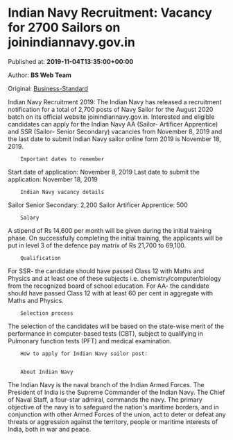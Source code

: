 
# Indian Navy Recruitment: Vacancy for 2700 Sailors on joinindiannavy.gov.in

Published at: **2019-11-04T13:35:00+00:00**

Author: **BS Web Team**

Original: [Business-Standard](https://www.business-standard.com/article/jobs/indian-navy-recruitment-vacancy-for-2700-sailors-on-joinindiannavy-gov-in-119110401197_1.html)

Indian Navy Recruitment 2019: The Indian Navy has released a recruitment notification for a total of 2,700 posts of Navy Sailor for the August 2020 batch on its official website joinindiannavy.gov.in.
Interested and eligible candidates can apply for the Indian Navy AA (Sailor- Artificer Apprentice) and SSR (Sailor- Senior Secondary) vacancies from November 8, 2019 and the last date to submit Indian Navy sailor online form 2019 is November 18, 2019.

        Important dates to remember
      
Start date of application: November 8, 2019
Last date to submit the application: November 18, 2019

        Indian Navy vacancy details
      
Sailor Senior Secondary: 2,200
Sailor Artificer Apprentice: 500

        Salary
      
A stipend of Rs 14,600 per month will be given during the initial training phase. On successfully completing the initial training, the applicants will be put in level 3 of the defence pay matrix of Rs 21,700 to 69,100.

        Qualification
      
For SSR- the candidate should have passed Class 12 with Maths and Physics and at least one of these subjects i.e. chemistry/computer/biology from the recognized board of school education.
For AA- the candidate should have passed Class 12 with at least 60 per cent in aggregate with Maths and Physics.

        Selection process
      
The selection of the candidates will be based on the state-wise merit of the performance in computer-based tests (CBT), subject to qualifying in Pulmonary function tests (PFT) and medical examination.

        How to apply for Indian Navy sailor post:
      

        About Indian Navy
      
The Indian Navy is the naval branch of the Indian Armed Forces. The President of India is the Supreme Commander of the Indian Navy. The Chief of Naval Staff, a four-star admiral, commands the navy. The primary objective of the navy is to safeguard the nation's maritime borders, and in conjunction with other Armed Forces of the union, act to deter or defeat any threats or aggression against the territory, people or maritime interests of India, both in war and peace.
